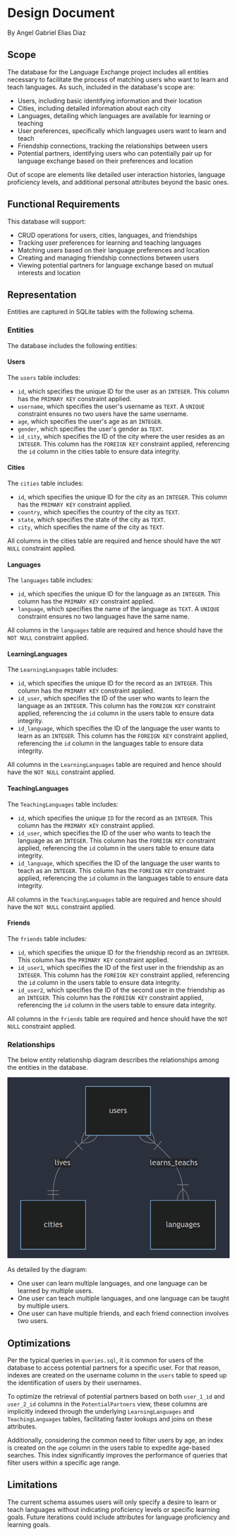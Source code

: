 # Design Document

By Angel Gabriel Elias Diaz

## Scope

The database for the Language Exchange project includes all entities necessary to facilitate the process of matching users who want to learn and teach languages. As such, included in the database's scope are:

* Users, including basic identifying information and their location
* Cities, including detailed information about each city
* Languages, detailing which languages are available for learning or teaching
* User preferences, specifically which languages users want to learn and teach
* Friendship connections, tracking the relationships between users
* Potential partners, identifying users who can potentially pair up for language exchange based on their preferences and location

Out of scope are elements like detailed user interaction histories, language proficiency levels, and additional personal attributes beyond the basic ones.

## Functional Requirements

This database will support:

* CRUD operations for users, cities, languages, and friendships
* Tracking user preferences for learning and teaching languages
* Matching users based on their language preferences and location
* Creating and managing friendship connections between users
* Viewing potential partners for language exchange based on mutual interests and location


## Representation

Entities are captured in SQLite tables with the following schema.

### Entities

The database includes the following entities:

#### Users

The `users` table includes:

* `id`, which specifies the unique ID for the user as an `INTEGER`. This column has the `PRIMARY KEY` constraint applied.
* `username`, which specifies the user's username as `TEXT`. A `UNIQUE` constraint ensures no two users have the same username.
* `age`, which specifies the user's age as an `INTEGER`.
* `gender`, which specifies the user's gender as `TEXT`.
* `id_city`, which specifies the ID of the city where the user resides as an `INTEGER`. This column has the `FOREIGN KEY` constraint applied, referencing the `id` column in the cities table to ensure data integrity.

#### Cities

The `cities` table includes:

* `id`, which specifies the unique ID for the city as an `INTEGER`. This column has the `PRIMARY KEY` constraint applied.
* `country`, which specifies the country of the city as `TEXT`.
* `state`, which specifies the state of the city as `TEXT`.
* `city`, which specifies the name of the city as `TEXT`.

All columns in the cities table are required and hence should have the `NOT NULL` constraint applied.

#### Languages

The `languages` table includes:

* `id`, which specifies the unique ID for the language as an `INTEGER`. This column has the `PRIMARY KEY` constraint applied.
* `language`, which specifies the name of the language as `TEXT`. A `UNIQUE` constraint ensures no two languages have the same name.

All columns in the `languages` table are required and hence should have the `NOT NULL` constraint applied.

#### LearningLanguages

The `LearningLanguages` table includes:

* `id`, which specifies the unique ID for the record as an `INTEGER`. This column has the `PRIMARY KEY` constraint applied.
* `id_user`, which specifies the ID of the user who wants to learn the language as an `INTEGER`. This column has the `FOREIGN KEY` constraint applied, referencing the `id` column in the users table to ensure data integrity.
* `id_language`, which specifies the ID of the language the user wants to learn as an `INTEGER`. This column has the `FOREIGN KEY` constraint applied, referencing the `id` column in the languages table to ensure data integrity.

All columns in the `LearningLanguages` table are required and hence should have the `NOT NULL` constraint applied.

#### TeachingLanguages

The `TeachingLanguages` table includes:

* `id`, which specifies the unique `ID` for the record as an `INTEGER`. This column has the `PRIMARY KEY` constraint applied.
* `id_user`, which specifies the ID of the user who wants to teach the language as an `INTEGER`. This column has the `FOREIGN KEY` constraint applied, referencing the `id` column in the users table to ensure data integrity.
* `id_language`, which specifies the ID of the language the user wants to teach as an `INTEGER`. This column has the `FOREIGN KEY` constraint applied, referencing the `id` column in the languages table to ensure data integrity.

All columns in the `TeachingLanguages` table are required and hence should have the `NOT NULL` constraint applied.

#### Friends

The `friends` table includes:

* `id`, which specifies the unique ID for the friendship record as an `INTEGER`. This column has the `PRIMARY KEY` constraint applied.
* `id_user1`, which specifies the ID of the first user in the friendship as an `INTEGER`. This column has the `FOREIGN KEY` constraint applied, referencing the `id` column in the users table to ensure data integrity.
* `id_user2`, which specifies the ID of the second user in the friendship as an `INTEGER`. This column has the `FOREIGN KEY` constraint applied, referencing the `id` column in the users table to ensure data integrity.

All columns in the `friends` table are required and hence should have the `NOT NULL` constraint applied.


### Relationships

The below entity relationship diagram describes the relationships among the entities in the database.

![ER Diagram](diagram.png)

As detailed by the diagram:

* One user can learn multiple languages, and one language can be learned by multiple users.
* One user can teach multiple languages, and one language can be taught by multiple users.
* One user can have multiple friends, and each friend connection involves two users.

## Optimizations

Per the typical queries in `queries.sql`, it is common for users of the database to access potential partners for a specific user. For that reason, indexes are created on the username column in the `users` table to speed up the identification of users by their usernames.

To optimize the retrieval of potential partners based on both `user_1_id` and `user_2_id` columns in the `PotentialPartners` view, these columns are implicitly indexed through the underlying `LearningLanguages` and `TeachingLanguages` tables, facilitating faster lookups and joins on these attributes.

Additionally, considering the common need to filter users by age, an index is created on the `age` column in the users table to expedite age-based searches. This index significantly improves the performance of queries that filter users within a specific age range.

## Limitations

The current schema assumes users will only specify a desire to learn or teach languages without indicating proficiency levels or specific learning goals. Future iterations could include attributes for language proficiency and learning goals.
